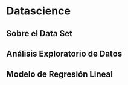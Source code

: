 # Datascience

## Sobre el Data Set

## Análisis Exploratorio de Datos

## Modelo de Regresión Lineal
